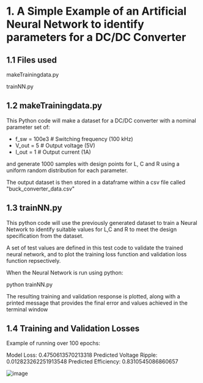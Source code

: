 # 1. A Simple Example of an Artificial Neural Network to identify parameters for a DC/DC Converter

## 1.1 Files used
makeTrainingdata.py

trainNN.py

## 1.2 makeTrainingdata.py

This Python code will make a dataset for a DC/DC converter with a nominal parameter set of:

- f_sw = 100e3  # Switching frequency (100 kHz)
- V_out = 5  # Output voltage (5V)
- I_out = 1  # Output current (1A)

and generate 1000 samples with design points for L, C and R using a uniform random distribution for each parameter.

The output dataset is then stored in a dataframe within a csv file called "buck_converter_data.csv"

## 1.3 trainNN.py

This python code will use the previously generated dataset to train a Neural Network to identify suitable values for L,C and R to meet the design specification from the dataset.

A set of test values are defined in this test code to validate the trained neural network, and to plot the training loss function and validation loss function repsectively.

When the Neural Network is run using python:

python trainNN.py

The resulting training and validation response is plotted, along with a printed message that provides the final error and values achieved in the terminal window

## 1.4 Training and Validation Losses

Example of running over 100 epochs:

Model Loss: 0.4750613570213318
Predicted Voltage Ripple: 0.012823262251913548
Predicted Efficiency: 0.8310545086860657

![image](https://github.com/user-attachments/assets/10527308-08f1-4ea9-af79-de00f40282b6)
